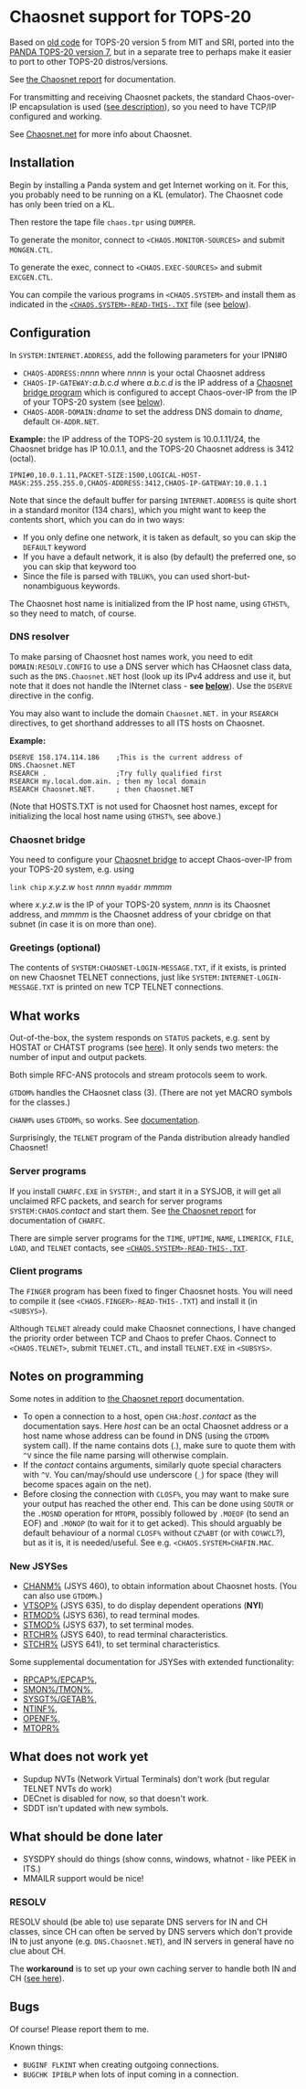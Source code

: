 # Chaosnet support for TOPS-20

Based on [old code](https://github.com/PDP-10/sri-nic/tree/master/files/src/mit/monitor) for TOPS-20 version 5 from MIT and SRI, ported into the [PANDA TOPS-20 version 7](https://github.com/PDP-10/panda), but in a separate tree to perhaps make it easier to port to other TOPS-20 distros/versions.

See [the Chaosnet report](https://chaosnet.net/amber.html#The-TOPS_002d20_002fTENEX-Implementation) for documentation.

For transmitting and receiving Chaosnet packets, the standard Chaos-over-IP encapsulation is used ([see description](https://github.com/bictorv/chaosnet-bridge/blob/master/README.md#chaos-over-ip)), so you need to have TCP/IP configured and working.

See [Chaosnet.net](https://chaosnet.net) for more info about Chaosnet.

## Installation

Begin by installing a Panda system and get Internet working on it. For this, you probably need to be running on a KL (emulator). The Chaosnet code has only been tried on a KL.

Then restore the tape file `chaos.tpr` using `DUMPER`.

To generate the monitor, connect to `<CHAOS.MONITOR-SOURCES>` and submit `MONGEN.CTL`.

To generate the exec, connect to `<CHAOS.EXEC-SOURCES>` and submit `EXCGEN.CTL`.

You can compile the various programs in `<CHAOS.SYSTEM>` and install them as indicated in the [`<CHAOS.SYSTEM>-READ-THIS-.TXT`](chaos/system/-read-this-.txt) file (see [below](#server-programs)).

## Configuration

In `SYSTEM:INTERNET.ADDRESS`, add the following parameters for your IPNI#0
- `CHAOS-ADDRESS:`*nnnn* where *nnnn* is your octal Chaosnet  address
- `CHAOS-IP-GATEWAY:`*a.b.c.d* where *a.b.c.d* is the IP address of a [Chaosnet bridge program](https://github.com/bictorv/chaosnet-bridge) which is configured to accept Chaos-over-IP from the IP of your TOPS-20 system (see [below](#chaosnet-bridge)).
- `CHAOS-ADDR-DOMAIN:`*dname* to set the address DNS domain to *dname*, default `CH-ADDR.NET`.

**Example:** the IP address of the TOPS-20 system is 10.0.1.11/24, the Chaosnet bridge has IP 10.0.1.1, and the TOPS-20 Chaosnet address is 3412 (octal).
```
IPNI#0,10.0.1.11,PACKET-SIZE:1500,LOGICAL-HOST-MASK:255.255.255.0,CHAOS-ADDRESS:3412,CHAOS-IP-GATEWAY:10.0.1.1
```

Note that since the default buffer for parsing `INTERNET.ADDRESS` is quite short in a standard monitor (134 chars), which you might want to keep the contents short, which you can do in two ways:
  - If you only define one network, it is taken as default, so you can skip the `DEFAULT` keyword
  - If you have a default network, it is also (by default) the preferred one, so you can skip that keyword too
  - Since the file is parsed with `TBLUK%`, you can used short-but-nonambiguous keywords.

The Chaosnet host name is initialized from the IP host name, using `GTHST%`, so they need to match, of course. 

### DNS resolver

To make parsing of Chaosnet host names work, you need to edit `DOMAIN:RESOLV.CONFIG` to use a DNS server which has CHaosnet class data, such as the `DNS.Chaosnet.NET` host (look up its IPv4 address and use it, but note that it does not handle the INternet class - **see [below](#resolv)**). Use the `DSERVE` directive in the config. 

You may also want to include the domain `Chaosnet.NET.` in your `RSEARCH` directives, to get shorthand addresses to all ITS hosts on Chaosnet.

**Example:**
```
DSERVE 158.174.114.186    ;This is the current address of DNS.Chaosnet.NET
RSEARCH .                 ;Try fully qualified first
RSEARCH my.local.dom.ain. ; then my local domain
RSEARCH Chaosnet.NET.     ; then Chaosnet.NET
```

(Note that HOSTS.TXT is not used for Chaosnet host names, except for initializing the local host name using `GTHST%`, see above.)

### Chaosnet bridge

You need to configure your [Chaosnet bridge](https://github.com/bictorv/chaosnet-bridge/blob/master/CONFIGURATION.md) to accept Chaos-over-IP from your TOPS-20 system, e.g. using

`link chip` *x.y.z.w* `host` *nnnn* `myaddr` *mmmm*

where *x.y.z.w* is the IP of your TOPS-20 system, *nnnn* is its Chaosnet address, and *mmmm* is the Chaosnet address of your cbridge on that subnet (in case it is on more than one).

### Greetings (optional)

The contents of `SYSTEM:CHAOSNET-LOGIN-MESSAGE.TXT`, if it exists, is printed on new Chaosnet TELNET connections, just like `SYSTEM:INTERNET-LOGIN-MESSAGE.TXT` is printed on new TCP TELNET connections.

## What works

Out-of-the-box, the system responds on `STATUS` packets, e.g. sent by HOSTAT or CHATST programs (see [here](https://chaosnet.net/amber.html#Status-1)). It only sends two meters: the number of input and output packets.

Both simple RFC-ANS protocols and stream protocols seem to work.

`GTDOM%` handles the CHaosnet class (3). (There are not yet MACRO symbols for the classes.)

`CHANM%` uses `GTDOM%`, so works. See [documentation](doc/CHANM.md).

Surprisingly, the `TELNET` program of the Panda distribution already handled Chaosnet!

### Server programs

If you install `CHARFC.EXE` in `SYSTEM:`, and start it in a SYSJOB, it will get all unclaimed RFC packets, and search for server programs `SYSTEM:CHAOS`.*contact* and start them.  See [the Chaosnet report](https://chaosnet.net/amber.html#Server-Programs-1) for documentation of `CHARFC`. 

There are simple server programs for the `TIME`, `UPTIME`, `NAME`, `LIMERICK`, `FILE`, `LOAD`, and `TELNET` contacts, see [`<CHAOS.SYSTEM>-READ-THIS-.TXT`](chaos/system/-read-this-.txt).

### Client programs

The `FINGER` program has been fixed to finger Chaosnet hosts. You will need to compile it (see `<CHAOS.FINGER>-READ-THIS-.TXT`) and install it (in `<SUBSYS>`).

Although `TELNET` already could make Chaosnet connections, I have changed the priority order between TCP and Chaos to prefer Chaos. Connect to `<CHAOS.TELNET>`, submit `TELNET.CTL`, and install `TELNET.EXE` in `<SUBSYS>`.

## Notes on programming

Some notes in addition to  [the Chaosnet report](https://chaosnet.net/amber.html#The-TOPS_002d20_002fTENEX-Implementation) documentation.

- To open a connection to a host, open `CHA:`*host*`.`*contact* as the documentation says. Here *host* can be an octal Chaosnet address or a host name whose address can be found in DNS (using the `GTDOM%` system call). If the name contains dots (.), make sure to quote them with `^V` since the file name parsing will otherwise complain.
- If the *contact* contains arguments, similarly quote special characters with `^V`. You can/may/should use underscore (`_`) for space (they will become spaces again on the net).
- Before closing the connection with `CLOSF%`, you may want to make sure your output has reached the other end. This can be done using `SOUTR` or the `.MOSND` operation for `MTOPR`, possibly followed by `.MOEOF` (to send an EOF) and `.MONOP` (to wait for it to get acked). This should arguably be default behaviour of a normal `CLOSF%` without `CZ%ABT` (or with `CO%WCL`?), but as it is, it is needed/useful. See e.g. `<CHAOS.SYSTEM>CHAFIN.MAC`.

### New JSYSes

- [CHANM%](doc/CHANM.md) (JSYS 460), to obtain information about Chaosnet hosts. (You can also use `GTDOM%`.)
- [VTSOP%](doc/VTSOP.md) (JSYS 635), to do display dependent operations (**NYI**)
- [RTMOD%](doc/RTMOD.md) (JSYS 636), to read terminal modes.
- [STMOD%](doc/STMOD.md) (JSYS 637), to set terminal modes.
- [RTCHR%](doc/RTCHR.md) (JSYS 640), to read terminal characteristics.
- [STCHR%](doc/STCHR.md) (JSYS 641), to set terminal characteristics.

Some supplemental documentation for JSYSes with extended functionality: 

  - [RPCAP%/EPCAP%](doc/EPCAP.md),
  - [SMON%/TMON%](doc/SMON.md), 
  - [SYSGT%/GETAB%](doc/SYSGT.md),
  - [NTINF%](doc/NTINF.md),
  - [OPENF%](doc/OPENF.md),
  - [MTOPR%](doc/MTOPR.md)


## What does not work yet

- Supdup NVTs (Network Virtual Terminals) don't work (but regular TELNET NVTs do work)
- DECnet is disabled for now, so that doesn't work.
- SDDT isn't updated with new symbols.

## What should be done later

- SYSDPY should do things (show conns, windows, whatnot - like PEEK in ITS.)
- MMAILR support would be nice!

### RESOLV

RESOLV should (be able to) use separate DNS servers for IN and CH classes, since CH can often be served by DNS servers which don't provide IN to just anyone  (e.g. `DNS.Chaosnet.NET`), and IN servers in general have no clue about CH.

The **workaround** is to set up your own caching server to handle both IN and CH ([see here](https://chaosnet.net/chaos-dns)).

## Bugs

Of course! Please report them to me.

Known things:
- `BUGINF FLKINT` when creating outgoing connections.
- `BUGCHK IPIBLP` when lots of input coming in a connection.
